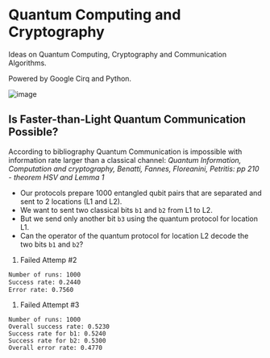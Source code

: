 # Quantum Computing and Cryptography

Ideas on Quantum Computing, Cryptography and Communication Algorithms.

Powered by Google Cirq and Python.

![image](https://github.com/user-attachments/assets/d9feaed5-cd4c-4725-8c11-1f7a60b5dbcc)

## Is Faster-than-Light Quantum Communication Possible?

According to bibliography Quantum Communication is impossible with information rate larger than a classical channel: *Quantum Information, Computation and cryptography, Benatti, Fannes, Floreanini, Petritis: pp 210 - theorem HSV and Lemma 1*

- Our protocols prepare 1000 entangled qubit pairs that are separated and sent to 2 locations (L1 and L2).
- We want to sent two classical bits `b1` and `b2` from L1 to L2.
- But we send only another bit `b3` using the quantum protocol for location L1.
- Can the operator of the quantum protocol for location L2 decode the two bits `b1` and `b2`?

1. Failed Attemp #2
```bash
Number of runs: 1000
Success rate: 0.2440
Error rate: 0.7560
```
1. Failed Attempt #3
```
Number of runs: 1000
Overall success rate: 0.5230
Success rate for b1: 0.5240
Success rate for b2: 0.5300
Overall error rate: 0.4770
```
